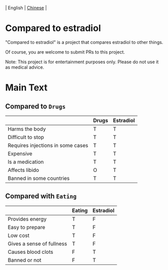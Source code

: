 | English | [Chinese](README-zh_CN.md) |

# Compared to estradiol

"Compared to estradiol" is a project that compares estradiol to other things.

Of course, you are welcome to submit PRs to this project.

Note: This project is for entertainment purposes only. Please do not use it as medical advice.

# Main Text

## Compared to `Drugs`

|                                   | Drugs | Estradiol |
|-----------------------------------|-------|-----------|
| Harms the body                    | T     | T         |
| Difficult to stop                 | T     | T         |
| Requires injections in some cases | T     | T         |
| Expensive                         | T     | T         |
| Is a medication                   | T     | T         |
| Affects libido                    | O     | T         |
| Banned in some countries          | T     | T         |

## Compared with `Eating`

| 	                         | Eating | 	Estradiol |
|---------------------------|--------|------------|
| Provides energy           | T      | F          |
| Easy to prepare           | T      | F          |
| Low cost                  | T      | F          |
| Gives a sense of fullness | T      | F          |
| Causes blood clots        | F      | T          |
| Banned or not             | F      | T          |
